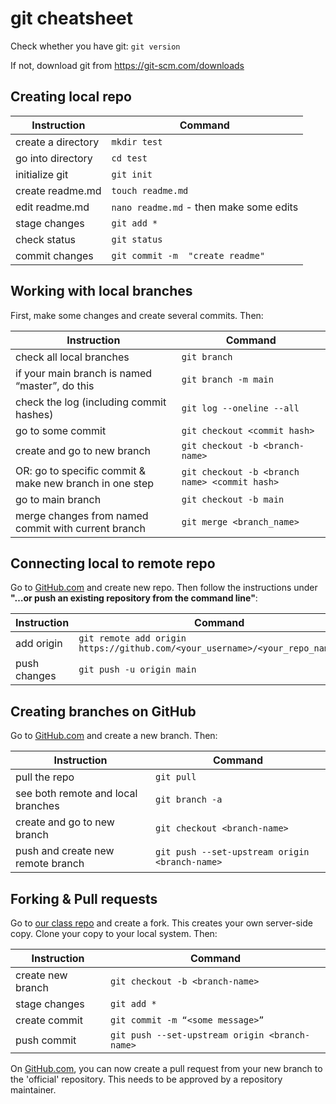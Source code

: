 # git cheatsheet

Check whether you have git: `git version`

If not, download git from https://git-scm.com/downloads


## Creating local repo

| Instruction | Command |
|-----------|-----------|
| create a directory | `mkdir test` |
| go into directory | `cd test` |
| initialize git | `git init` |
| create readme.md | `touch readme.md` |
| edit readme.md | `nano readme.md` - then make some edits |
| stage changes | `git add *` |
| check status | `git status` |
| commit changes | `git commit -m  "create readme"` |

## Working with local branches

First, make some changes and create several commits. Then:

| Instruction | Command |
|---------|-------------|
| check all local branches | `git branch` |
| if your main branch is named “master”, do this | `git branch -m main` |
| check the log (including commit hashes) | `git log --oneline --all` |
| go to some commit | `git checkout <commit hash>` |
| create and go to new branch | `git checkout -b <branch-name>` |
| OR: go to specific commit & make new branch in one step | `git checkout -b <branch name> <commit hash>` |
| go to main branch | `git checkout -b main` |
| merge changes from named commit with current branch | `git merge <branch_name>` |

## Connecting local to remote repo

Go to [GitHub.com](https://github.com/) and create new repo. Then follow the instructions under **"…or push an existing repository from the command line"**:

| Instruction | Command |
|---------|-------------|
| add origin | `git remote add origin https://github.com/<your_username>/<your_repo_name>.git` |
| push changes | `git push -u origin main`

## Creating branches on GitHub

Go to [GitHub.com](https://github.com/) and create a new branch. Then:

| Instruction | Command |
|---------|-------------|
| pull the repo | `git pull` |
| see both remote and local branches | `git branch -a` |
| create and go to new branch | `git checkout <branch-name>` |
| push and create new remote branch | `git push --set-upstream origin <branch-name>` |


## Forking & Pull requests

Go to [our class repo](https://github.com/dlab-berkeley/Computational-Social-Science-Training-Program/) and create a fork. This creates your own server-side copy. Clone your copy to your local system. Then:

| Instruction | Command |
|---------|-------------|
| create new branch | `git checkout -b <branch-name>` |
| stage changes | `git add *` |
| create commit | `git commit -m “<some message>”` |
| push commit |  `git push --set-upstream origin <branch-name>` |

On [GitHub.com](https://github.com/), you can now create a pull request from your new branch to the 'official' repository. This needs to be approved by a repository maintainer.
